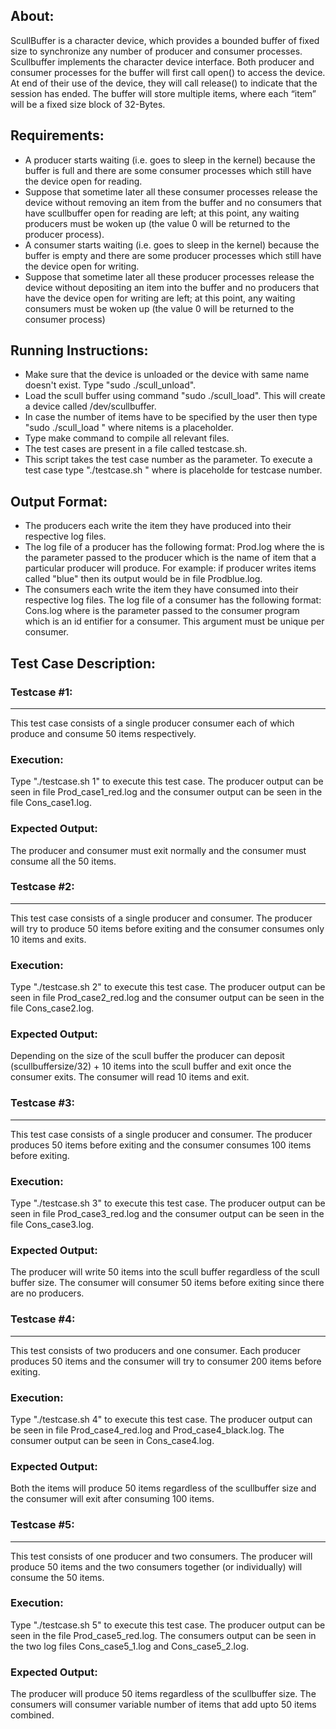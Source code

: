 
## About:
ScullBuffer is a character device, which provides a bounded buffer of fixed size to synchronize any number of producer and consumer processes. Scullbuffer implements the character device interface. Both producer and consumer processes for the buffer will first call open() to access the device. At end of their use of the device, they will call release() to indicate that the session has ended. The buffer will store multiple items, where each “item” will be a fixed size block of 32-Bytes.

## Requirements:
* A producer starts waiting (i.e. goes to sleep in the kernel) because the buffer is full and there are some
consumer processes which still have the device open for reading.
* Suppose that sometime later all these consumer processes release the device without removing an item from the buffer and no consumers that have scullbuffer open for reading are left; at this point, any waiting producers must be woken up (the value 0 will be returned to the producer process).
* A consumer starts waiting (i.e. goes to sleep in the kernel) because the buffer is empty and there are
some producer processes which still have the device open for writing.
* Suppose that sometime later all these producer processes release the device without depositing an item
into the buffer and no producers that have the device open for writing are left; at this point, any waiting consumers must be woken up (the value 0 will be returned to the consumer process)

## Running Instructions:
* Make sure that the device is unloaded or the device with same name doesn't exist. Type "sudo ./scull_unload".
* Load the scull buffer using command "sudo ./scull_load". This will create a device called /dev/scullbuffer.
* In case the number of items have to be specified by the user then type "sudo ./scull_load <nitems>" where nitems is a placeholder.
* Type make command to compile all relevant files.
* The test cases are present in a file called testcase.sh. 
* This script takes the test case number as the parameter. To execute a test case type "./testcase.sh <testcasenumber>" where <testcasenumber> is placeholde for testcase number.

## Output Format:
* The producers each write the item they have produced into their respective log files. 
* The log file of a producer has the following format: Prod<third-arg>.log where the <third-arg> is the parameter passed to the producer which is the name of   item that a particular producer will produce. For example: if producer writes items called "blue" then its output would be in file Prodblue.log.
* The consumers each write the item they have consumed into their respective log files.
   The log file of a consumer has the following format: Cons<second-arg>.log where <second-arg> is the parameter passed to the consumer program which is an id   entifier for a consumer. This argument must be unique per consumer.

## Test Case Description:

### Testcase #1: 
--------------------
This test case consists of a single producer consumer each of which produce and consume 50 items respectively.

### Execution: 
Type "./testcase.sh 1" to execute this test case. The producer output can be seen in file Prod_case1_red.log and the consumer output can be seen in the file Cons_case1.log.

### Expected Output: 
The producer and consumer must exit normally and the consumer must consume all the 50 items.   

### Testcase #2:
--------------------
This test case consists of a single producer and consumer. The producer will try to produce 50 items before exiting and the consumer consumes only 10 items and exits. 
   
### Execution:
Type "./testcase.sh 2" to execute this test case. The producer output can be seen in file Prod_case2_red.log and the consumer output can be seen in the file Cons_case2.log.

### Expected Output: 
Depending on the size of the scull buffer the producer can deposit (scullbuffersize/32) + 10 items into the scull buffer and exit once the consumer exits. The consumer will read 10 items and exit.
   
### Testcase #3:
--------------------
This test case consists of a single producer and consumer. The producer produces 50 items before exiting and the consumer consumes 100 items before exiting.

### Execution:
Type "./testcase.sh 3" to execute this test case. The producer output can be seen in file Prod_case3_red.log and the consumer output can be seen in the file Cons_case3.log.

### Expected Output:
The producer will write 50 items into the scull buffer regardless of the scull buffer size. The consumer will consumer 50 items before exiting since there are no producers.

### Testcase #4:
-------------
This test consists of two producers and one consumer. Each producer produces 50 items and the consumer will try to consumer 200 items before exiting.

### Execution:
Type "./testcase.sh 4" to execute this test case. The producer output can be seen in file Prod_case4_red.log and Prod_case4_black.log. The consumer output can be seen in Cons_case4.log.

### Expected Output:
Both the items will produce 50 items regardless of the scullbuffer size and the consumer will exit after consuming 100 items.

### Testcase #5:
------------
This test consists of one producer and two consumers. The producer will produce 50 items and the two consumers together (or individually) will consume the 50 items.

### Execution:
Type "./testcase.sh 5" to execute this test case. The producer output can be seen in the file Prod_case5_red.log. The consumers output can be seen in the two log files Cons_case5_1.log and Cons_case5_2.log.

### Expected Output:
The producer will produce 50 items regardless of the scullbuffer size. The consumers will consumer variable number of items that add upto 50 items combined.
